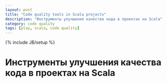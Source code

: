 ```yaml
---
layout: post
title: "Code quality tools in Scala projects"
description: "Инструменты улучшения качества кода в проектах на Scala"
category: code quality
tags: [play, scala, code quality]
---
```

{% include JB/setup %}

# Инструменты улучшения качества кода в проектах на Scala

